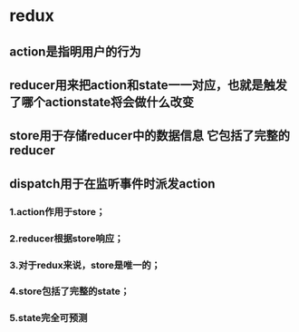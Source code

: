 # redux
## action是指明用户的行为
## reducer用来把action和state一一对应，也就是触发了哪个actionstate将会做什么改变
## store用于存储reducer中的数据信息 它包括了完整的reducer
## dispatch用于在监听事件时派发action
### 1.action作用于store；
### 2.reducer根据store响应；
### 3.对于redux来说，store是唯一的；
### 4.store包括了完整的state；
### 5.state完全可预测